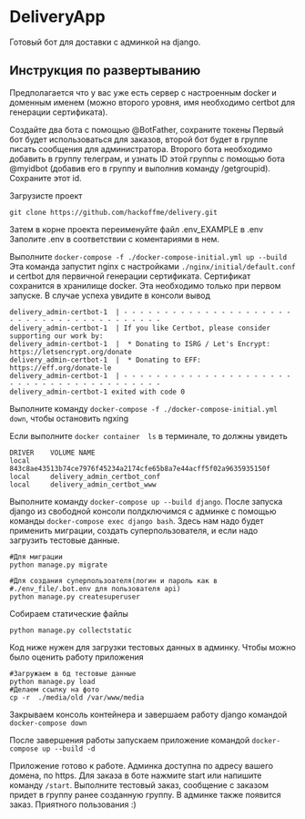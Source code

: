 # DeliveryApp
Готовый бот для доставки с админкой на django. 

## Инструкция по развертыванию 
Предполагается что у вас уже есть сервер с настроенным docker и доменным именем (можно второго уровня, имя необходимо certbot для генерации сертификата).

Создайте два бота с помощью @BotFather, сохраните токены
Первый бот будет использоваться для заказов, второй бот будет в группе писать сообщения для администратора.
Второго бота необходимо добавить в группу телеграм, и узнать ID этой группы с помощью бота @myidbot (добавив его в группу и выполнив команду /getgroupid). Сохраните этот id.

Загрузисте проект
```
git clone https://github.com/hackoffme/delivery.git
```
Затем в корне проекта переименуйте файл .env_EXAMPLE в .env
Заполите .env в соответствии с коментариями в нем.

Выполните `docker-compose -f ./docker-compose-initial.yml up --build`
Эта команда запустит nginx с настройками `./nginx/initial/default.conf` и certbot для первичной генерации сертификата. Сертификат сохранится в хранилище docker. Эта необходимо только при первом запуске. 
В случае успеха увидите в консоли вывод 
```
delivery_admin-certbot-1  | - - - - - - - - - - - - - - - - - - - - - - - - - - - - - - - - - - - - - - - -
delivery_admin-certbot-1  | If you like Certbot, please consider supporting our work by:
delivery_admin-certbot-1  |  * Donating to ISRG / Let's Encrypt:   https://letsencrypt.org/donate
delivery_admin-certbot-1  |  * Donating to EFF:                    https://eff.org/donate-le
delivery_admin-certbot-1  | - - - - - - - - - - - - - - - - - - - - - - - - - - - - - - - - - - - - - - - -
delivery_admin-certbot-1 exited with code 0
```

Выполните команду `docker-compose -f ./docker-compose-initial.yml down`, чтобы остановить ngxing

Если выполните `docker container  ls` в терминале, то должны увидеть
```
DRIVER    VOLUME NAME
local     843c8ae43513b74ce7976f45234a2174cfe65b8a7e44acff5f02a9635935150f
local     delivery_admin_certbot_conf
local     delivery_admin_certbot_www
```

Выполните команду `docker-compose up --build django`.
После запуска django из свободной консоли полдключимся с админке с помощью команды `docker-compose exec django bash`.
Здесь нам надо будет применить миграции, создать суперпользователя, и если надо загрузить тестовые данные.
```
#Для миграции
python manage.py migrate

#Для создания суперпользоателя(логин и пароль как в 
#./env_file/.bot.env для пользователя api)
python manage.py createsuperuser
```
Собираем статические файлы
```
python manage.py collectstatic
```
Код ниже нужен для загрузки тестовых данных в админку. Чтобы можно было оценить работу приложения

```
#Загружаем в бд тестовые данные
python manage.py load
#Делаем ссылку на фото
cp -r  ./media/old /var/www/media
```

Закрываем консоль контейнера и завершаем работу django командой `docker-compose down`

После завершения работы запускаем приложение командой `docker-compose up --build -d`

Приложение готово к работе. 
Админка доступна по адресу вашего домена, по https.
Для заказа в боте нажмите start или напишите команду `/start`.
Выполните тестовый заказ, сообщение с заказом придет в группу ранее созданную группу. В админке также появится заказ. Приятного пользования :)
